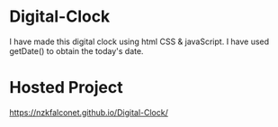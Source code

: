 # Digital-Clock
I have made this digital clock using html CSS &amp; javaScript. I have used getDate() to obtain the today's date.

# Hosted Project
https://nzkfalconet.github.io/Digital-Clock/
